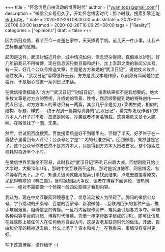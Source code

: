 +++
title = "怀念信息自由流动的博客时代"
author = ["yuan.tops@gmail.com"]
description = "微信公众号用久了，开始怀念博客时代：那个时候，搜索引擎还能派上用场。"
date = 2020-02-26T08:00:00
publishDate = 2020-02-26T08:00:00
lastmod = 2020-02-26T16:06:25+08:00
tags = ["Reality"]
categories = ["opinions"]
draft = false
+++

因为新冠疫情，春节至今一直歪在家中，天天捧着手机。前几天一件小事，让我产生标题里的感慨。

起因是这样。武汉封城近月余，城中情况如何，信息混杂得很，真假难以辨别。好几年前我已不用微博，现在信息源只剩豆瓣和虎扑，加上澎湃之类的新闻公众号。有一天，好几个公众号推送文章，主题是方方和她的“武汉日记”，说她仗义敢言，理性发声，“武汉日记”写得很好云云。方方是武汉本地作家，以前颇有耳闻她特立独行，于是起心找这一系列日记来读。　　

在微信搜索框输入“方方”“武汉日记”“封城日记”，搜索结果都不是我想要的。绝大多数文章是对方方的赞扬，介绍她的背景、性格，然后顺带提到她的特殊创作——武汉日记。对方方本人的采访只有一两篇，其余几乎全是剪刀+浆糊生成，相似的结构、标题、样式……终于淘到一篇类似真身的“武汉日记”，看完却发现作者和方方本人八杆子打不着，应该是同名、抄袭或者不署名转载。这类爆款文章令人腻味。在微信找了一圈，无果。

然后，尝试用百度搜索。百度搜索质量好不到哪里去，但翻了半天，好歹终于在一篇帖子里看到有人评论：公众号名字是“二湘的七维空间”。回到微信，果然就是它了。这个公众号作者依然不是方方本人，只是得到方方本人授权首发。整个搜索过程耗时将近半个小时。

在微信世界里淘金不容易，此时我对“武汉日记”系列已兴趣大减。回想刚刚开始上大学时，大概10年11年，那时中文互联网不这样。那时是新浪博客、网易博客、各种博客的天下。那时，知道关键词就能用搜索引擎找到结果，点进去直接看原文。尤记得韩寒的《韩三篇》，当时掀起巨大争议，读者在博客下面评论，很热闹　——　绝对不需要像一个侦探一般四处勘探才看到内容。

我认为，现在中文互联网环境恶化了，信息流动被人为阻碍了。腾讯的微信公众号、字节跳动的头条号、百度的百家号、新浪微博……互联网巨头的各种产品，携手筑起藩篱，阻碍信息的传播。一旦将内容视作资产，难免会引起各方争夺。伴随各种内容平台的兴起，博客时代落幕。凭借一串字母数字组成的URL，即可让信息在互联网上被任何人在任何地方自由访问，这是古老互联网时代的做法。开放、自由和分享的精神退去后，什么上场了？资本和权力。在我看来，事情没有变得更好。

写下这篇博客，谨作缅怀 :-(
